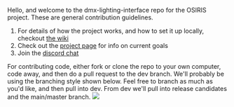 Hello, and welcome to the dmx-lighting-interface repo for the OSIRIS project.  These are general contribution guidelines.

1) For details of how the project works, and how to set it up locally, checkout [the wiki](https://github.com/osiris-project/dmx-lighting-interface/wiki)
2) Check out the [project page](https://github.com/osiris-project/dmx-lighting-interface/projects) for info on current goals
3) Join the [discord chat](discord.gg/u6JC5kY8ak)


For contributing code, either fork or clone the repo to your own computer, code away, and then do a pull request to the dev branch.
We'll probably be using the branching style shown below.  Feel free to branch as much as you'd like, and then pull into dev.  From dev we'll pull into release candidates and the main/master branch.
![](https://nvie.com/img/git-model@2x.png)
